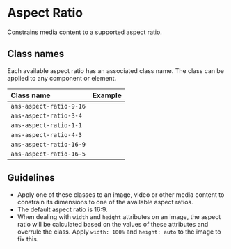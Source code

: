 <!-- @license CC0-1.0 -->

# Aspect Ratio

Constrains media content to a supported aspect ratio.

## Class names

Each available aspect ratio has an associated class name.
The class can be applied to any component or element.

| Class name              | Example                                                                 |
| :---------------------- | :---------------------------------------------------------------------- |
| `ams-aspect-ratio-9-16` | <div className="ams-docs-token-example--space ams-aspect-ratio-9-16" /> |
| `ams-aspect-ratio-3-4`  | <div className="ams-docs-token-example--space ams-aspect-ratio-3-4" />  |
| `ams-aspect-ratio-1-1`  | <div className="ams-docs-token-example--space ams-aspect-ratio-1-1" />  |
| `ams-aspect-ratio-4-3`  | <div className="ams-docs-token-example--space ams-aspect-ratio-4-3" />  |
| `ams-aspect-ratio-16-9` | <div className="ams-docs-token-example--space ams-aspect-ratio-16-9" /> |
| `ams-aspect-ratio-16-5` | <div className="ams-docs-token-example--space ams-aspect-ratio-16-5" /> |

## Guidelines

- Apply one of these classes to an image, video or other media content to constrain its dimensions to one of the available aspect ratios.
- The default aspect ratio is 16:9.
- When dealing with `width` and `height` attributes on an image, the aspect ratio will be calculated based on the values of these attributes and overrule the class. Apply `width: 100%` and `height: auto` to the image to fix this.
